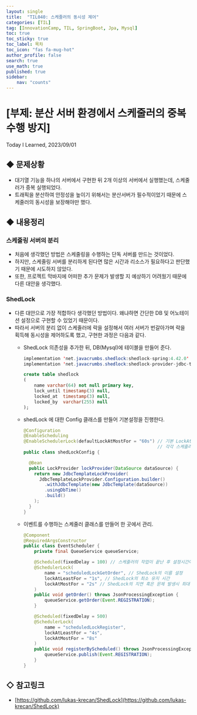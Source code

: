 ```yaml
---
layout: single
title:  "TIL040: 스케줄러의 동시성 제어"
categories: [TIL]
tag: [InnovationCamp, TIL, SpringBoot, Jpa, Mysql] 
toc: true
toc_sticky: true
toc_label: 목차
toc_icon: "fas fa-mug-hot"
author_profile: false
search: true
use_math: true
published: true
sidebar:
    nav: "counts"
---
```


# [부제: 분산 서버 환경에서 스케줄러의 중복 수행 방지]
Today I Learned, 2023/09/01

## ◆ 문제상황
- 대기열 기능을 하나의 서버에서 구현한 뒤 2개 이상의 서버에서 실행했는데, 스케줄러가 중복 실행되었다.
- 트래픽을 분산하여 안정성을 높이기 위해서는 분산서버가 필수적이었기 때문에 스케줄러의 동시성을 보장해야만 했다.

## ◆ 내용정리

### 스케줄링 서버의 분리
- 처음에 생각했던 방법은 스케줄링을 수행하는 단독 서버를 만드는 것이었다.
- 하지만, 스케줄링 서버를 분리하게 된다면 많은 시간과 리소스가 필요하다고 판단했기 때문에 시도하지 않았다.
- 또한, 프로젝트 막바지에 어떠한 추가 문제가 발생할 지 예상하기 어려웠기 때문에 다른 대안을 생각했다.

### ShedLock
- 다른 대안으로 가장 적합하다 생각했던 방법이다. 왜냐하면 간단한 DB 및 어노테이션 설정으로 구현할 수 있었기 때문이다.
- 따라서 서버의 분리 없이 스케줄러에 락을 설정해서 여러 서버가 번갈아가며 락을 획득해 동시성을 제어하도록 했고, 구현한 과정은 다음과 같다.
  - ShedLock 의존성을 추가한 뒤, DB(Mysql)에 테이블을 만들어 준다.

    ```java
    implementation 'net.javacrumbs.shedlock:shedlock-spring:4.42.0'
    implementation 'net.javacrumbs.shedlock:shedlock-provider-jdbc-template:4.42.0'
    ```
    
    ```sql
    create table shedlock
    (
        name varchar(64) not null primary key,
        lock_until timestamp(3) null,
        locked_at  timestamp(3) null,
        locked_by  varchar(255) null
    );
    ```
  
  - shedLock 에 대한 Config 클래스를 만들어 기본설정을 진행한다.
    
    ```java
    @Configuration
    @EnableScheduling
    @EnableSchedulerLock(defaultLockAtMostFor = "60s") // 기본 LockAtMostFor 설정
                                                       // 각각 스케줄러 메서드 마다 설정도 가능함.
    public class shedLockConfig {

      @Bean
      public LockProvider lockProvider(DataSource dataSource) {
        return new JdbcTemplateLockProvider(
          JdbcTemplateLockProvider.Configuration.builder()
            .withJdbcTemplate(new JdbcTemplate(dataSource))
            .usingDbTime()
            .build()
        );
      }
    }
    ```

  - 이벤트를 수행하는 스케줄러 클래스를 만들어 한 곳에서 관리.

    ```java
    @Component
    @RequiredArgsConstructor
    public class EventScheduler {
        private final QueueService queueService;

        @Scheduled(fixedDelay = 100) // 스케줄러의 작업이 끝난 후 설정시간이 카운팅되도록.
        @SchedulerLock(
            name = "scheduledLockGetOrder", // ShedLock의 이름 설정
            lockAtLeastFor = "1s", // ShedLock의 최소 유지 시간
            lockAtMostFor = "2s" // ShedLock의 지연 혹은 문제 발생시 최대 대기 시간
        )
        public void getOrder() throws JsonProcessingException {
            queueService.getOrder(Event.REGISTRATION);
        }

        @Scheduled(fixedDelay = 500)
        @SchedulerLock(
            name = "scheduledLockRegister",
            lockAtLeastFor = "4s",
            lockAtMostFor = "8s"
        )
        public void registerByScheduled() throws JsonProcessingException {
            queueService.publish(Event.REGISTRATION);
        }
    }
    ```


## ◇ 참고링크
- [https://github.com/lukas-krecan/ShedLock](https://github.com/lukas-krecan/ShedLock)

